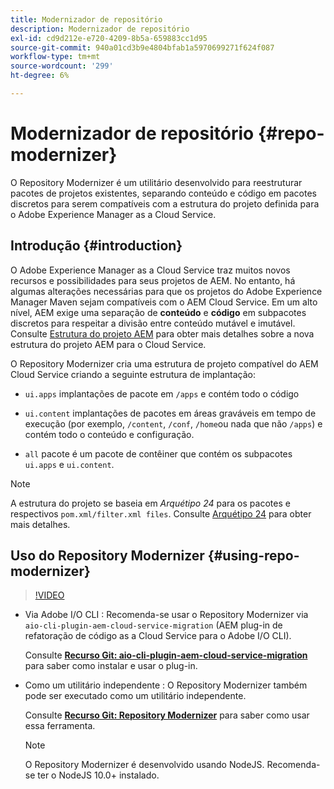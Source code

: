 ```yaml
---
title: Modernizador de repositório
description: Modernizador de repositório
exl-id: cd9d212e-e720-4209-8b5a-659883cc1d95
source-git-commit: 940a01cd3b9e4804bfab1a5970699271f624f087
workflow-type: tm+mt
source-wordcount: '299'
ht-degree: 6%

---
```


# Modernizador de repositório {#repo-modernizer}

O Repository Modernizer é um utilitário desenvolvido para reestruturar pacotes de projetos existentes, separando conteúdo e código em pacotes discretos para serem compatíveis com a estrutura do projeto definida para o Adobe Experience Manager as a Cloud Service.

## Introdução {#introduction}

O Adobe Experience Manager as a Cloud Service traz muitos novos recursos e possibilidades para seus projetos de AEM. No entanto, há algumas alterações necessárias para que os projetos do Adobe Experience Manager Maven sejam compatíveis com o AEM Cloud Service. Em um alto nível, AEM exige uma separação de **conteúdo** e **código** em subpacotes discretos para respeitar a divisão entre conteúdo mutável e imutável. Consulte [Estrutura do projeto AEM](https://experienceleague.adobe.com/docs/experience-manager-cloud-service/implementing/developing/aem-project-content-package-structure.html?lang=pt-BR) para obter mais detalhes sobre a nova estrutura do projeto AEM para o Cloud Service.

O Repository Modernizer cria uma estrutura de projeto compatível do AEM Cloud Service criando a seguinte estrutura de implantação:

* `ui.apps` implantações de pacote em `/apps` e contém todo o código

* `ui.content` implantações de pacotes em áreas graváveis em tempo de execução (por exemplo, `/content`, `/conf`, `/home`ou nada que não `/apps`) e contém todo o conteúdo e configuração.

* `all` pacote é um pacote de contêiner que contém os subpacotes `ui.apps` e `ui.content`.

>[!NOTE]
>A estrutura do projeto se baseia em *Arquétipo 24* para os pacotes e respectivos `pom.xml/filter.xml files`. Consulte [Arquétipo 24](https://github.com/adobe/aem-project-archetype) para obter mais detalhes.

## Uso do Repository Modernizer {#using-repo-modernizer}

>[!VIDEO](https://video.tv.adobe.com/v/333057/?quality=12&learn=on)

* Via Adobe I/O CLI : Recomenda-se usar o Repository Modernizer via `aio-cli-plugin-aem-cloud-service-migration` (AEM plug-in de refatoração de código as a Cloud Service para o Adobe I/O CLI).

   Consulte **[Recurso Git: aio-cli-plugin-aem-cloud-service-migration](https://github.com/adobe/aio-cli-plugin-aem-cloud-service-migration#introduction)** para saber como instalar e usar o plug-in.

* Como um utilitário independente : O Repository Modernizer também pode ser executado como um utilitário independente.

   Consulte **[Recurso Git: Repository Modernizer](https://github.com/adobe/aem-cloud-service-source-migration/tree/master/packages/repository-modernizer)** para saber como usar essa ferramenta.

   >[!NOTE]
   >
   >O Repository Modernizer é desenvolvido usando NodeJS. Recomenda-se ter o NodeJS 10.0+ instalado.
